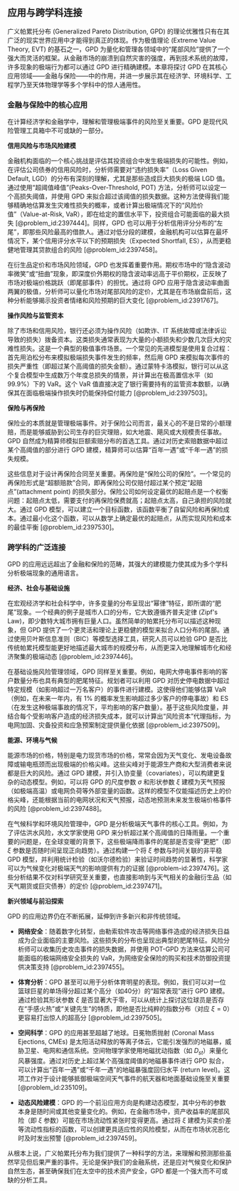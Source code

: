 ## 应用与跨学科连接

广义帕累托分布 (Generalized Pareto Distribution, GPD) 的理论优雅性只有在其广泛的现实世界应用中才能得到真正的体现。作为极值理论 (Extreme Value Theory, EVT) 的基石之一，GPD 为量化和管理各领域中的“尾部风险”提供了一个强大而灵活的框架。从金融市场的崩溃到自然灾害的强度，再到技术系统的故障，许多现象的极端行为都可以通过 GPD 进行精确建模。本章将探讨 GPD 在其核心应用领域——金融与保险——中的作用，并进一步展示其在经济学、环境科学、工程学乃至天体物理学等多个学科中的惊人通用性。

### 金融与保险中的核心应用

在计算经济学和金融学中，理解和管理极端事件的风险至关重要。GPD 是现代风险管理工具箱中不可或缺的一部分。

**信用风险与市场风险建模**

金融机构面临的一个核心挑战是评估其投资组合中发生极端损失的可能性。例如，在评估公司债券的信用风险时，分析师需要对“违约损失率”（Loss Given Default, LGD）的分布有深刻的理解，尤其是那些造成巨大损失的极端 LGD 值。通过使用“超阈值峰值”(Peaks-Over-Threshold, POT) 方法，分析师可以设定一个高损失阈值，并使用 GPD 来拟合超过该阈值的损失数据。这种方法使得我们能够精确地估算发生灾难性损失的概率，或者计算出极端情况下的“风险价值”（Value-at-Risk, VaR），即在给定的置信水平下，投资组合可能面临的最大损失 [@problem_id:2397444]。同样，GPD 也可以用于分析信用评分分布的“左尾”，即那些风险最高的借款人。通过对低分段的建模，金融机构可以估算在最坏情况下，某个信用评分水平以下的预期损失（Expected Shortfall, ES），从而更稳健地管理其贷款组合的风险 [@problem_id:2397458]。

在衍生品定价和市场风险领域，GPD 也发挥着重要作用。期权市场中的“隐含波动率微笑”或“扭曲”现象，即深度价外期权的隐含波动率远高于平价期权，正反映了市场对极端价格跳跃（即尾部事件）的担忧。通过将 GPD 应用于隐含波动率曲面两翼的极值，分析师可以量化市场对尾部风险的定价，尤其是在市场崩盘前后，这种分析能够揭示投资者情绪和风险预期的巨大变化 [@problem_id:2391767]。

**操作风险与监管资本**

除了市场和信用风险，银行还必须为操作风险（如欺诈、IT 系统故障或法律诉讼导致的损失）拨备资本。这类损失通常表现为大量的小额损失和少数几次巨大的灾难性损失。这是一个典型的极值事件场景。一个常见的先进模型是使用复合过程：首先用泊松分布来模拟极端损失事件发生的频率，然后用 GPD 来模拟每次事件的损失严重性（即超过某个高阈值的损失金额）。通过蒙特卡洛模拟，银行可以从这个复合模型中生成数万个年度总损失的情景，并计算出在极高置信水平（如 $99.9\%$）下的 VaR。这个 VaR 值直接决定了银行需要持有的监管资本数额，以确保其在面临极端操作损失时仍能保持偿付能力 [@problem_id:2397503]。

**保险与再保险**

保险业的本质就是管理极端事件。对于保险公司而言，最关心的不是日常的小额理赔，而是能够威胁到公司生存的巨灾理赔，如大地震、飓风或大规模责任事故。GPD 自然成为精算师模拟巨额索赔分布的首选工具。通过对历史索赔数据中超过某个高阈值的部分进行 GPD 建模，精算师可以估算“百年一遇”或“千年一遇”的损失规模。

这些信息对于设计再保险合同至关重要。再保险是“保险公司的保险”。一个常见的再保险形式是“超额赔款”合同，即再保险公司仅赔付超过某个预定“起赔点”(attachment point) 的损失部分。保险公司如何设定最优的起赔点是一个权衡问题：起赔点太低，需要支付的再保险保费就高；起赔点太高，自己承担的风险就大。通过 GPD 模型，可以建立一个目标函数，该函数平衡了自留风险和再保险成本。通过最小化这个函数，可以从数学上确定最优的起赔点，从而实现风险和成本的最佳平衡 [@problem_id:2397530]。

### 跨学科的广泛连接

GPD 的应用远远超出了金融和保险的范畴，其强大的建模能力使其成为多个学科分析极端现象的通用语言。

**经济、社会与基础设施**

在宏观经济学和社会科学中，许多变量的分布呈现出“幂律”特征，即所谓的“肥尾”现象。一个经典的例子是城市人口的分布，它大致遵循齐普夫定律 (Zipf's Law)，即少数特大城市拥有巨量人口。虽然简单的帕累托分布可以描述这种现象，但 GPD 提供了一个更灵活和理论上更稳健的模型来拟合人口分布的尾部。通过使用贝叶斯信息准则（BIC）等模型选择工具，研究人员可以检验 GPD 是否比传统帕累托模型能更好地描述最大城市的规模分布，从而更深入地理解城市化和经济聚集的极端动态 [@problem_id:2397446]。

在基础设施风险管理领域，GPD 同样至关重要。例如，电网大停电事件影响的客户数量分布也具有典型的肥尾特征。规划者可以利用 GPD 对历史停电数据中超过特定规模（如影响超过一万名客户）的事件进行建模。这使得他们能够估算 VaR（例如，在未来一年内，有 $1\%$ 的概率发生影响超过多少客户的停电事故）和 ES（在发生这种极端事故的情况下，平均影响的客户数量）。基于这些风险度量，并结合每个受影响客户造成的经济损失成本，就可以计算出“风险资本”代理指标，为电网加固、灾备投资和应急预案制定提供量化依据 [@problem_id:2397509]。

**能源、环境与气候**

能源市场的价格，特别是电力现货市场的价格，常常会因为天气变化、发电设备故障或输电瓶颈而出现极端的价格尖峰。这些尖峰对于能源生产商和大型消费者来说都是巨大的风险。通过 GPD 建模，并引入协变量（covariates），可以构建更复杂的动态模型。例如，可以将 GPD 的尺度参数 $\sigma$ 和形状参数 $\xi$ 建模为天气预报（如极端高温）或电网负荷等外部变量的函数。这样的模型不仅能描述历史上的价格尖峰，还能根据当前的电网状况和天气预报，动态地预测未来发生极端价格事件的风险 [@problem_id:2397488]。

在气候科学和环境风险管理中，GPD 是分析极端天气事件的核心工具。例如，为了评估洪水风险，水文学家使用 GPD 来分析超过某个高阈值的日降雨量。一个重要的问题是，在全球变暖的背景下，这些极端降雨事件的尾部是否变得“更肥”（即 $\xi$ 参数是否随时间呈现正向趋势）。通过构建一个将 $\xi$ 参数与时间关联的非平稳 GPD 模型，并利用统计检验（如沃尔德检验）来验证时间趋势的显著性，科学家可以为气候变化对极端天气的影响提供有力的证据 [@problem-id:2397476]。这些分析结果不仅对科学研究至关重要，也直接影响到与天气相关的金融衍生品（如天气期货或巨灾债券）的定价 [@problem_id:2397471]。

**新兴领域与前沿探索**

GPD 的应用边界仍在不断拓展，延伸到许多新兴和非传统领域。

*   **网络安全**：随着数字化转型，由勒索软件攻击等网络事件造成的经济损失日益成为企业面临的主要风险。这些损失的分布也呈现出典型的肥尾特征。风险分析师可以收集历史攻击事件的损失数据，并使用 POT-GPD 方法来估算公司可能面临的极端网络安全损失的 VaR，为网络安全保险的购买和技术防御投资提供决策支持 [@problem_id:2397455]。

*   **体育分析**：GPD 甚至可以用于分析体育明星的表现。例如，我们可以对一位篮球巨星的单场得分超过某个高分（如40分）的“超常表现”进行 GPD 建模。通过检验其形状参数 $\xi$ 是否显著大于零，可以从统计上探讨这位球员是否存在“手感火热”或“关键先生”的特质，即他是否比纯粹的指数分布（对应 $\xi=0$）更容易打出惊人的超高分 [@problem_id:2397505]。

*   **空间科学**：GPD 的应用甚至超越了地球。日冕物质抛射 (Coronal Mass Ejections, CMEs) 是太阳活动释放的等离子体云，它能引发强烈的地磁暴，威胁卫星、电网和通信系统。空间物理学家使用地磁扰动指数（如 $D_{st}$）来量化风暴强度。通过对历史上超过某个高强度阈值的地磁暴事件进行 GPD 拟合，可以计算出“百年一遇”或“千年一遇”的地磁暴强度回归水平 (return level)。这项工作对于设计能够抵御极端空间天气事件的航天器和地面基础设施至关重要 [@problem_id:235109]。

*   **动态风险建模**：GPD 的一个前沿应用方向是构建动态模型，其中分布的参数本身是随时间或其他变量变化的。例如，在金融市场中，资产收益率的尾部风险（即 $\xi$ 参数）可能在市场流动性紧张时变得更高。通过将 $\xi$ 建模为买卖价差等流动性指标的函数，可以创建更具适应性的风险模型，从而在市场状况恶化时及时发出预警 [@problem_id:2397459]。

从根本上说，广义帕累托分布为我们提供了一种科学的方法，来理解和预测那些虽然罕见但后果严重的事件。无论是保护我们的金融系统，还是应对气候变化和保护自然生态，甚至确保我们在太空中的技术资产安全，GPD 都是一个强大而不可或缺的分析工具。